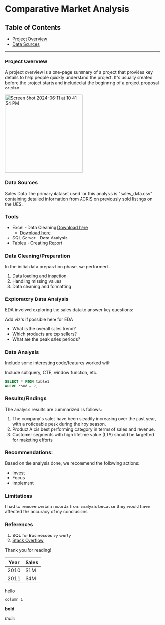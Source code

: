 # Comparative Market Analysis

## Table of Contents

- [Project Overview](#project-overview)
- [Data Sources](#data-sources)

---

### Project Overview

A project overview is a one-page summary of a project that provides key details to help people quickly understand the project. It's usually created before the project starts and included at the beginning of a project proposal or plan.

<img width="253" alt="Screen Shot 2024-06-11 at 10 41 54 PM" src="https://github.com/austinsmithers/Project-1/assets/172429232/7fda4439-bd27-4491-86aa-dae2469ac58e">


### Data Sources

Sales Data The primary dataset used for this analysis is "sales_data.csv" containing detailed information from ACRIS on previously sold listings on the UES.

### Tools

- Excel - Data Cleaning [Download here](https:microsoft.com)
    - [Download here](https:microsoft.com)
- SQL Server - Data Analysis
- Tableu - Creating Report

### Data Cleaning/Preparation
In the initial data preparation phase, we  performed...
1. Data loading and inspetion
2. Handling missing values
3. Data cleaning and formatting

### Exploratory Data Analysis

EDA involved exploring the sales data to answer key questions:

Add viz's if possible here for EDA

- What is the overall sales trend?
- Which products are top sellers?
- What are the peak sales periods?

### Data Analysis

Include some interesting code/features worked with

Include subquery, CTE, window function, etc.

```sql
SELECT * FROM table1
WHERE cond = 2;
```

### Results/Findings

The analysis results are summarized as follows:
1. The company's sales have been steadily increasing over the past year, with a noticeable peak during the hoy season.
2. Product A cis best performing category in terms of sales and revenue.
3. Customer segments with high lifetime value (LTV) should be targetted for maketing efforts

### Recommendations:

Based on the analysis done, we recommend the following actions:
- Invest
- Focus
- Implement

### Limitations

I had to remove certain records from analysis because they would have affected the accuracy of my conclusions

### References

1. SQL for Businesses by werty
2. [Stack Overflow](https://stack.com)

Thank you for reading!

| Year | Sales |
| ---------- | ---------- |
| 2010 | $1M |
| 2011 | $4M |

<!--
hello
-->
hello

`column 1`

**bold**

*Italic*
